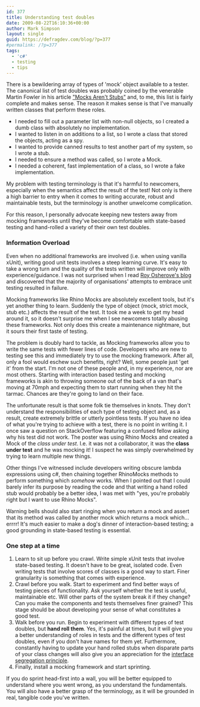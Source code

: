 ```yaml
---
id: 377
title: Understanding test doubles
date: 2009-08-22T16:10:36+00:00
author: Mark Simpson
layout: single
guid: https://defragdev.com/blog/?p=377
#permalink: /?p=377
tags:
  - 'c#'
  - testing
  - tips
---
```

There is a bewildering array of types of 'mock' object available to a tester. The canonical list of test doubles was probably coined by the venerable Martin Fowler in his article ["Mocks Aren't Stubs"](http://martinfowler.com/articles/mocksArentStubs.html) and, to me, this list is fairly complete and makes sense. The reason it makes sense is that I've manually written classes that perform these roles.

  * I needed to fill out a parameter list with non-null objects, so I created a dumb class with absolutely no implementation.
  * I wanted to listen in on additions to a list, so I wrote a class that stored the objects, acting as a spy.
  * I wanted to provide canned results to test another part of my system, so I wrote a stub.
  * I needed to ensure a method was called, so I wrote a Mock.
  * I needed a coherent, fast implementation of a class, so I wrote a fake implementation.

My problem with testing terminology is that it's harmful to newcomers, especially when the semantics affect the result of the test! Not only is there a high barrier to entry when it comes to writing accurate, robust and maintainable tests, but the terminology is another unwelcome complication.

For this reason, I personally advocate keeping new testers away from mocking frameworks until they've become comfortable with state-based testing and hand-rolled a variety of their own test doubles.

### Information Overload

Even when no additional frameworks are involved (i.e. when using vanilla xUnit), writing good unit tests involves a steep learning curve. It's easy to take a wrong turn and the quality of the tests written will improve only with experience/guidance. I was not surprised when I read [Roy Osherove's blog](http://weblogs.asp.net/rosherove/archive/2008/09/20/goodbye-mocks-farewell-stubs.aspx) and discovered that the majority of organisations' attempts to embrace unit testing resulted in failure.

Mocking frameworks like Rhino Mocks are absolutely excellent tools, but it's yet another thing to learn. Suddenly the type of object (mock, strict mock, stub etc.) affects the result of the test. It took me a week to get my head around it, so it doesn't surprise me when I see newcomers totally abusing these frameworks. Not only does this create a maintenance nightmare, but it sours their first taste of testing.

The problem is doubly hard to tackle, as Mocking frameworks allow you to write the same tests with fewer lines of code. Developers who are new to testing see this and immediately try to use the mocking framework. After all, only a fool would eschew such benefits, right? Well, some people just 'get it' from the start. I'm not one of these people and, in my experience, nor are most others. Starting with interaction based testing and mocking frameworks is akin to throwing someone out of the back of a van that's moving at 70mph and expecting them to start running when they hit the tarmac. Chances are they're going to land on their face.

The unfortunate result is that some folk tie themselves in knots. They don't understand the responsibilities of each type of testing object and, as a result, create extremely brittle or utterly pointless tests. If you have no idea of what you're trying to achieve with a test, there is no point in writing it. I once saw a question on StackOverflow featuring a confused fellow asking why his test did not work. The poster was using Rhino Mocks and created a Mock of the _class under test_. I.e. it was not a collaborator, it was the **class under test** and he was mocking it! I suspect he was simply overwhelmed by trying to learn multiple new things.

Other things I've witnessed include developers writing obscure lambda expressions using c#, then chaining together RhinoMocks methods to perform something which _somehow_ works. When I pointed out that I could barely infer its purpose by reading the code and that writing a hand rolled stub would probably be a better idea, I was met with "yes, you're probably right but I want to use Rhino Mocks".

Warning bells should also start ringing when you return a mock and assert that its method was called by another mock which returns a mock which... errrr! It's much easier to make a dog's dinner of interaction-based testing; a good grounding in state-based testing is essential.

### One step at a time

  1. Learn to sit up before you crawl. Write simple xUnit tests that involve state-based testing. It doesn't have to be great, isolated code. Even writing tests that involve scores of classes is a good way to start. Finer granularity is something that comes with experience.
  2. Crawl before you walk. Start to experiment and find better ways of testing pieces of functionality. Ask yourself whether the test is useful, maintainable etc. Will other parts of the system break it if they change? Can you make the components and tests themselves finer grained? This stage should be about developing your sense of what constitutes a good test.
  3. Walk before you run. Begin to experiment with different types of test doubles, but **hand roll them**. Yes, it's painful at times, but it will give you a better understanding of roles in tests and the different types of test doubles, even if you don't have names for them yet. Furthermore, constantly having to update your hand rolled stubs when disparate parts of your class changes will also give you an appreciation for the [interface segregation principle](http://www.globalnerdy.com/wordpress/wp-content/uploads/2009/07/interface_segregation_principle.jpg).
  4. Finally, install a mocking framework and start sprinting.



If you do sprint head-first into a wall, you will be better equipped to understand where you went wrong, as you understand the fundamentals. You will also have a better grasp of the terminology, as it will be grounded in real, tangible code you've written.
